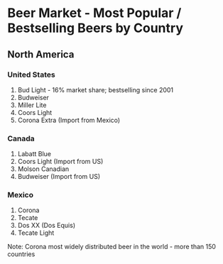 # Beer Market - Most Popular / Bestselling Beers by Country

## North America

### United States

1. Bud Light  - 16% market share; bestselling since 2001
2. Budweiser
3. Miller Lite
4. Coors Light
5. Corona Extra (Import from Mexico)

### Canada

1. Labatt Blue
2. Coors Light (Import from US)
3. Molson Canadian
4. Budweiser (Import from US)

### Mexico

1. Corona
2. Tecate
3. Dos XX (Dos Equis)
4. Tecate Light

Note: Corona most widely distributed beer in the world - more than 150 countries


